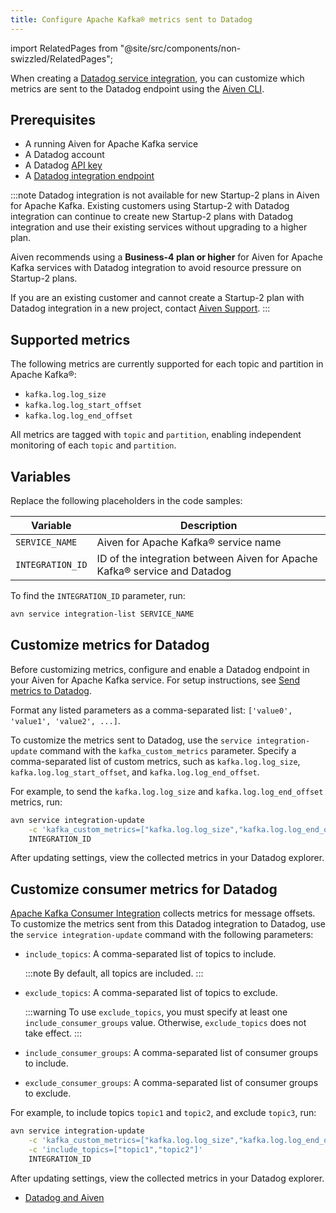 ```yaml
---
title: Configure Apache Kafka® metrics sent to Datadog
---
```


import RelatedPages from "@site/src/components/non-swizzled/RelatedPages";

When creating a [Datadog service integration](https://docs.datadoghq.com/integrations/kafka/?tab=host#kafka-consumer-integration), you can customize which metrics are sent to the Datadog endpoint using the [Aiven CLI](/docs/tools/cli).

## Prerequisites

- A running Aiven for Apache Kafka service
- A Datadog account
- A Datadog [API key](https://docs.datadoghq.com/account_management/api-app-keys/)
- A [Datadog integration endpoint](/docs/integrations/datadog/datadog-metrics#add-a-datadog-metrics-integration-to-an-aiven-service)

:::note
Datadog integration is not available for new Startup-2 plans in Aiven for Apache Kafka.
Existing customers using Startup-2 with Datadog integration can continue to create new
Startup-2 plans with Datadog integration and use their existing services without
upgrading to a higher plan.

Aiven recommends using a **Business-4 plan or higher** for Aiven for Apache Kafka
services with Datadog integration to avoid resource pressure on Startup-2 plans.

If you are an existing customer and cannot create a Startup-2 plan with Datadog
integration in a new project, contact [Aiven Support](mailto:support@aiven.io).
:::


## Supported metrics

The following metrics are currently supported for each topic and
partition in Apache Kafka®:

-   `kafka.log.log_size`
-   `kafka.log.log_start_offset`
-   `kafka.log.log_end_offset`

All metrics are tagged with `topic` and `partition`, enabling independent monitoring
of each `topic` and `partition`.

## Variables

Replace the following placeholders in the code samples:

 | Variable         | Description                                                               |
 | ---------------- | ------------------------------------------------------------------------- |
 | `SERVICE_NAME`   | Aiven for Apache Kafka® service name                                      |
 | `INTEGRATION_ID` | ID of the integration between Aiven for Apache Kafka® service and Datadog |

To find the `INTEGRATION_ID` parameter, run:

```bash
avn service integration-list SERVICE_NAME
```

## Customize metrics for Datadog

Before customizing metrics, configure and enable a Datadog endpoint in your
Aiven for Apache Kafka service.
For setup instructions, see
[Send metrics to Datadog](/docs/integrations/datadog/datadog-metrics).

Format any listed parameters as a comma-separated list:
`['value0', 'value1', 'value2', ...]`.

To customize the metrics sent to Datadog, use the `service integration-update` command
with the `kafka_custom_metrics` parameter. Specify a comma-separated list of custom
metrics, such as `kafka.log.log_size`, `kafka.log.log_start_offset`, and
`kafka.log.log_end_offset`.

For example, to send the `kafka.log.log_size` and
`kafka.log.log_end_offset` metrics, run:

```bash
avn service integration-update                                                \
    -c 'kafka_custom_metrics=["kafka.log.log_size","kafka.log.log_end_offset"]' \
    INTEGRATION_ID
```

After updating settings, view the collected metrics in your Datadog explorer.

## Customize consumer metrics for Datadog

[Apache Kafka Consumer
Integration](https://docs.datadoghq.com/integrations/kafka/?tab=host#kafka-consumer-integration)
collects metrics for message offsets. To customize the metrics sent from
this Datadog integration to Datadog, use the `service integration-update` command with
the following parameters:

- `include_topics`: A comma-separated list of topics to include.

  :::note
  By default, all topics are included.
  :::

- `exclude_topics`: A comma-separated list of topics to exclude.

  :::warning
  To use `exclude_topics`, you must specify at least one `include_consumer_groups`
  value. Otherwise, `exclude_topics` does not take effect.
  :::

- `include_consumer_groups`: A comma-separated list of consumer groups to include.

- `exclude_consumer_groups`: A comma-separated list of consumer groups to exclude.

For example, to include topics `topic1` and `topic2`, and exclude
`topic3`, run:

```bash
avn service integration-update                                                  \
    -c 'kafka_custom_metrics=["kafka.log.log_size","kafka.log.log_end_offset"]' \
    -c 'include_topics=["topic1","topic2"]'                                     \
    INTEGRATION_ID
```

After updating settings, view the collected metrics in your Datadog explorer.

<RelatedPages/>

- [Datadog and Aiven](/docs/integrations/datadog)

